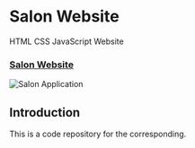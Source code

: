 # Salon Website
HTML CSS JavaScript Website

### [Salon Website](https://shivkumarprajapat.github.io/salon/)

![Salon Application](https://i.ibb.co/PTWZJQC/salon.png)

## Introduction
This is a code repository for the corresponding. 
